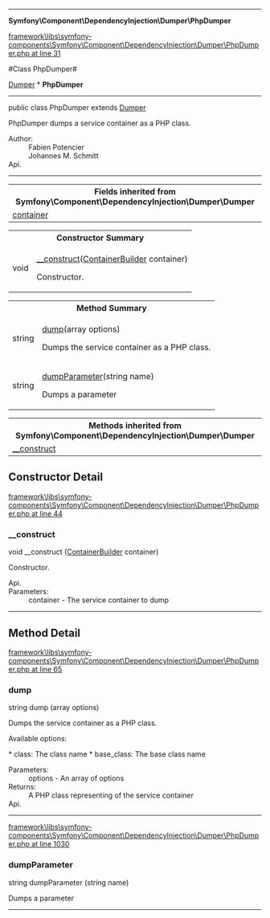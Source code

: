 

- - -

**Symfony\Component\DependencyInjection\Dumper\PhpDumper**


<a href="https://github.com/JeyDotC/Hirudo/blob/master/framework/libs/symfony-components/Symfony/Component/DependencyInjection/Dumper/PhpDumper.php#L31" >framework\libs\symfony-components\Symfony\Component\DependencyInjection\Dumper\PhpDumper.php at line 31</a>

#Class PhpDumper#

<a href="https://github.com/JeyDotC/Hirudo-docs/blob/master/symfony/component/dependencyinjection/dumper/Dumper.md">Dumper</a>
    * **PhpDumper**




- - -

<p class="signature"><span class='k'>public  class</span> <span class='nx'>PhpDumper</span>
extends <a href="https://github.com/JeyDotC/Hirudo-docs/blob/master/symfony/component/dependencyinjection/dumper/Dumper.md">Dumper</a>

</p>

<div class="comment" id="overview_description"><p>PhpDumper dumps a service container as a PHP class.</p></div>

<dl>
<dt>Author:</dt>
<dd>Fabien Potencier <fabien@symfony.com></dd>
<dd>Johannes M. Schmitt <schmittjoh@gmail.com></dd>
<dt>Api.</dt>
</dl>


- - -

<table class="inherit">
<tr><th colspan="2">Fields inherited from Symfony\Component\DependencyInjection\Dumper\Dumper</th></tr>
<tr><td><a href="https://github.com/JeyDotC/Hirudo-docs/blob/master/symfony/component/dependencyinjection/dumper/Dumper.md#container">container</a></td></tr></table>

<table id="summary_constructor">
<tr><th colspan="2">Constructor Summary</th></tr>
<tr>
<td><span class='k'></span> <span class='nx'>void</span></td>
<td class="description"><p class="name"><a href="#__construct">__construct</a>(<a href="https://github.com/JeyDotC/Hirudo/blob/master/symfony/component/dependencyinjection/ContainerBuilder.md">ContainerBuilder</a> container)</p><p class="description">Constructor.</p></td>
</tr>
</table>

<table id="summary_method">
<tr><th colspan="2">Method Summary</th></tr>
<tr>
<td><span class='k'></span> <span class='nx'>string</span></td>
<td class="description"><p class="name"><a href="#dump">dump</a>(array options)</p><p class="description">Dumps the service container as a PHP class.
</p></td>
</tr>
<tr>
<td><span class='k'></span> <span class='nx'>string</span></td>
<td class="description"><p class="name"><a href="#dumpparameter">dumpParameter</a>(string name)</p><p class="description">Dumps a parameter</p></td>
</tr>
</table>

<table class="inherit">
<tr><th colspan="2">Methods inherited from Symfony\Component\DependencyInjection\Dumper\Dumper</th></tr>
<tr><td><a href="https://github.com/JeyDotC/Hirudo-docs/blob/master/symfony/component/dependencyinjection/dumper/Dumper.md#__construct">__construct</a></td></tr></table>

<h2 id="detail_method">Constructor Detail</h2>

<a href="https://github.com/JeyDotC/Hirudo/blob/master/framework/libs/symfony-components/Symfony/Component/DependencyInjection/Dumper/PhpDumper.php#L44" >framework\libs\symfony-components\Symfony\Component\DependencyInjection\Dumper\PhpDumper.php at line 44</a>

<h3 id="__construct">__construct</h3>
<span class='k'></span> <span class='nx'>void</span> <span class='nf'>__construct</span> (<a href="https://github.com/JeyDotC/Hirudo/blob/master/symfony/component/dependencyinjection/ContainerBuilder.md">ContainerBuilder</a> container)

<div class="details">
<p>Constructor.</p><dl>
<dt>Api.</dt>
<dt>Parameters:</dt>
<dd>container - The service container to dump</dd>
</dl>

</div>

- - -

<h2 id="detail_method">Method Detail</h2>

<a href="https://github.com/JeyDotC/Hirudo/blob/master/framework/libs/symfony-components/Symfony/Component/DependencyInjection/Dumper/PhpDumper.php#L65" >framework\libs\symfony-components\Symfony\Component\DependencyInjection\Dumper\PhpDumper.php at line 65</a>

<h3 id="dump()">dump</h3>
<span class='k'></span> <span class='nx'>string</span> <span class='nf'>dump</span> (array options)

<div class="details">
<p>Dumps the service container as a PHP class.</p><p>Available options:</p><p>* class:      The class name
* base_class: The base class name</p><dl>
<dt>Parameters:</dt>
<dd>options - An array of options</dd>
<dt>Returns:</dt>
<dd>A PHP class representing of the service container</dd>
<dt>Api.</dt>
</dl>

</div>

- - -


<a href="https://github.com/JeyDotC/Hirudo/blob/master/framework/libs/symfony-components/Symfony/Component/DependencyInjection/Dumper/PhpDumper.php#L1030" >framework\libs\symfony-components\Symfony\Component\DependencyInjection\Dumper\PhpDumper.php at line 1030</a>

<h3 id="dumpParameter()">dumpParameter</h3>
<span class='k'></span> <span class='nx'>string</span> <span class='nf'>dumpParameter</span> (string name)

<div class="details">
<p>Dumps a parameter</p>
</div>

- - -


